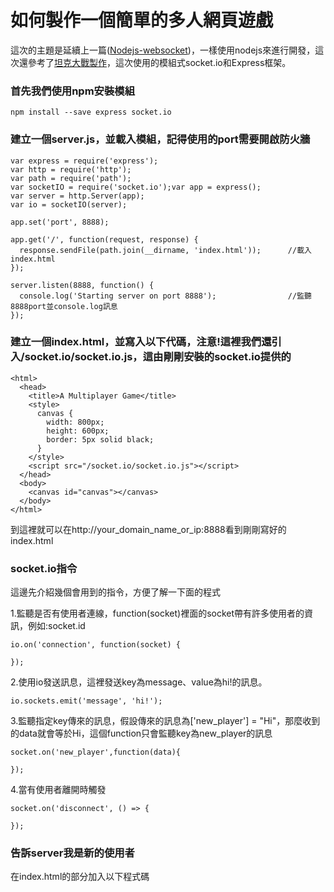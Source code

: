 # 如何製作一個簡單的多人網頁遊戲

這次的主題是延續上一篇(<a href="https://github.com/leoa12412a/Nodejs-websocket">Nodejs-websocket</a>)，一樣使用nodejs來進行開發，這次還參考了<a href="https://hackernoon.com/how-to-build-a-multiplayer-browser-game-4a793818c29b">坦克大戰製作</a>，這次使用的模組式socket.io和Express框架。

### 首先我們使用npm安裝模組
```
npm install --save express socket.io
```


### 建立一個server.js，並載入模組，記得使用的port需要開啟防火牆

```
var express = require('express');
var http = require('http');
var path = require('path');
var socketIO = require('socket.io');var app = express();
var server = http.Server(app);
var io = socketIO(server);

app.set('port', 8888);

app.get('/', function(request, response) {
  response.sendFile(path.join(__dirname, 'index.html'));      //載入index.html
});

server.listen(8888, function() {
  console.log('Starting server on port 8888');                //監聽8888port並console.log訊息
});
```

### 建立一個index.html，並寫入以下代碼，注意!這裡我們還引入/socket.io/socket.io.js，這由剛剛安裝的socket.io提供的
```
<html>
  <head>
    <title>A Multiplayer Game</title>
    <style>
      canvas {
        width: 800px;
        height: 600px;
        border: 5px solid black;
      }
    </style>
    <script src="/socket.io/socket.io.js"></script>
  </head>
  <body>
    <canvas id="canvas"></canvas>
  </body>
</html>
```

到這裡就可以在http://your_domain_name_or_ip:8888看到剛剛寫好的index.html

### socket.io指令

這邊先介紹幾個會用到的指令，方便了解一下面的程式

1.監聽是否有使用者連線，function(socket)裡面的socket帶有許多使用者的資訊，例如:socket.id
```
io.on('connection', function(socket) {

});
```

2.使用io發送訊息，這裡發送key為message、value為hi!的訊息。
```
io.sockets.emit('message', 'hi!');
```

3.監聽指定key傳來的訊息，假設傳來的訊息為['new_player'] = "Hi"，那麼收到的data就會等於Hi，這個function只會監聽key為new_player的訊息
```
socket.on('new_player',function(data){

});
```

4.當有使用者離開時觸發
```
socket.on('disconnect', () => {

});
```

### 告訴server我是新的使用者

在index.html的部分加入以下程式碼

```

```
